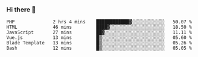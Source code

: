 ### Hi there 👋

<!--START_SECTION:waka-->

```text
PHP              2 hrs 4 mins    ████████████▓░░░░░░░░░░░░   50.07 %
HTML             46 mins         ████▓░░░░░░░░░░░░░░░░░░░░   18.50 %
JavaScript       27 mins         ██▓░░░░░░░░░░░░░░░░░░░░░░   11.11 %
Vue.js           13 mins         █▒░░░░░░░░░░░░░░░░░░░░░░░   05.60 %
Blade Template   13 mins         █▒░░░░░░░░░░░░░░░░░░░░░░░   05.26 %
Bash             12 mins         █▒░░░░░░░░░░░░░░░░░░░░░░░   05.05 %
```

<!--END_SECTION:waka-->

<!--
**Jonas-VanHaeken/Jonas-VanHaeken** is a ✨ _special_ ✨ repository because its `README.md` (this file) appears on your GitHub profile.

Here are some ideas to get you started:

- 🔭 I’m currently working on ...
- 🌱 I’m currently learning ...
- 👯 I’m looking to collaborate on ...
- 🤔 I’m looking for help with ...
- 💬 Ask me about ...
- 📫 How to reach me: ...
- 😄 Pronouns: ...
- ⚡ Fun fact: ...
-->
